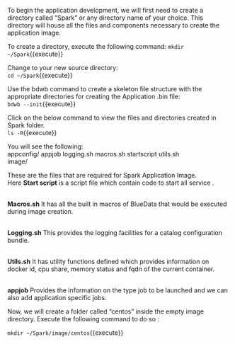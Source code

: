 To begin the application development, we will first need to create a directory called “Spark” or any directory name of your choice. This directory will house all the files and components necessary to create the application image. 

To create a directory, execute the following command:
`mkdir ~/Spark`{{execute}}<br>

Change to your new source directory:<br>
`cd ~/Spark`{{execute}}<br>

Use the bdwb command to create a skeleton file structure with the appropriate directories for creating the Application .bin file:<br>
`bdwb --init`{{execute}}

Click on the below command to view the files and directories created in Spark folder.<br>
`ls -R`{{execute}}

You will see the following:
<br>appconfig/
appjob  logging.sh  macros.sh  startscript  utils.sh
<br>image/


These are the files that are required for Spark Application Image.<br>
Here <b>Start script</b> is a script file which contain code to start all service .

<br><b>Macros.sh</b> It has all the built in macros of BlueData that would be executed during image creation.

<br><b>Logging.sh</b> This provides the logging facilities for a catalog configuration bundle. 

<br><b>Utils.sh</b> It has utility functions defined which provides information on docker id, cpu share, memory status and fqdn of the current container.

<br><b>appjob</b> Provides the information on the type job to be launched and we can also add application specific jobs.

Now, we will create a folder called “centos” inside the empty image directory. Execute the following command to do so :

`mkdir ~/Spark/image/centos`{{execute}}
